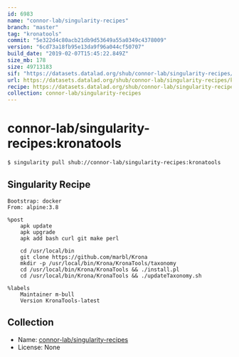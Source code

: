```yaml
---
id: 6983
name: "connor-lab/singularity-recipes"
branch: "master"
tag: "kronatools"
commit: "5e322d4c80acb21db9d53649a55a0349c4378009"
version: "6cd73a18fb95e13da9f96a044cf50707"
build_date: "2019-02-07T15:45:22.849Z"
size_mb: 178
size: 49713183
sif: "https://datasets.datalad.org/shub/connor-lab/singularity-recipes/kronatools/2019-02-07-5e322d4c-6cd73a18/6cd73a18fb95e13da9f96a044cf50707.simg"
url: https://datasets.datalad.org/shub/connor-lab/singularity-recipes/kronatools/2019-02-07-5e322d4c-6cd73a18/
recipe: https://datasets.datalad.org/shub/connor-lab/singularity-recipes/kronatools/2019-02-07-5e322d4c-6cd73a18/Singularity
collection: connor-lab/singularity-recipes
---
```


# connor-lab/singularity-recipes:kronatools

```bash
$ singularity pull shub://connor-lab/singularity-recipes:kronatools
```

## Singularity Recipe

```singularity
Bootstrap: docker
From: alpine:3.8

%post
    apk update
    apk upgrade
    apk add bash curl git make perl

    cd /usr/local/bin
    git clone https://github.com/marbl/Krona
    mkdir -p /usr/local/bin/Krona/KronaTools/taxonomy
    cd /usr/local/bin/Krona/KronaTools && ./install.pl 
    cd /usr/local/bin/Krona/KronaTools && ./updateTaxonomy.sh

%labels
    Maintainer m-bull
    Version KronaTools-latest
```

## Collection

 - Name: [connor-lab/singularity-recipes](https://github.com/connor-lab/singularity-recipes)
 - License: None

